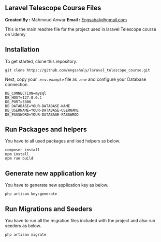 ## Laravel Telescope Course Files

**Created By :** Mahmoud Anwar
**Email :** Engsahaly@gmail.com

This is the main readme file for the project used in laravel Telescope course on Udemy

## Installation

To get started, clone this repository.

```
git clone https://github.com/engsahaly/laravel_telescope_course.git
```

Next, copy your `.env.example` file as `.env` and configure your Database connection.

```
DB_CONNECTION=mysql
DB_HOST=127.0.0.1
DB_PORT=3306
DB_DATABASE=YOUR-DATABASE-NAME
DB_USERNAME=YOUR-DATABASE-USERNAME
DB_PASSWORD=YOUR-DATABASE-PASSWROD
```

## Run Packages and helpers

You have to all used packages and load helpers as below.

```
composer install
npm install
npm run build
```

## Generate new application key

You have to generate new application key as below.

```
php artisan key:generate
```

## Run Migrations and Seeders

You have to run all the migration files included with the project and also run seeders as below.

```
php artisan migrate
```
